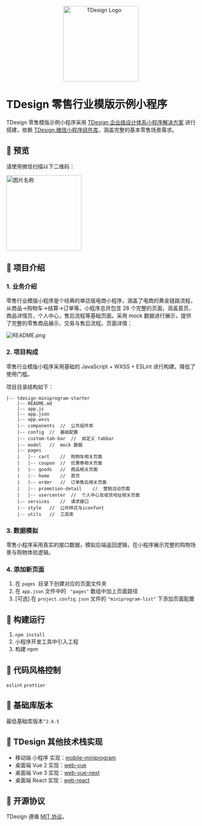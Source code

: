 <p align="center">
  <a href="https://tdesign.tencent.com/" target="_blank">
    <img alt="TDesign Logo" width="200" src="https://tdesign.gtimg.com/site/TDesign.png">
  </a>
</p>

# TDesign 零售行业模版示例小程序

TDesign 零售模版示例小程序采用 [TDesign 企业级设计体系小程序解决方案](https://tdesign.tencent.com/miniprogram/overview) 进行搭建，依赖 [TDesign 微信小程序组件库](https://github.com/Tencent/tdesign-miniprogram)，涵盖完整的基本零售场景需求。

## :high_brightness: 预览

<p>请使用微信扫描以下二维码：</p>

 <img src="https://we-retail-static-1300977798.cos.ap-guangzhou.myqcloud.com/retail-mp/common/qrcode.jpeg" width = "200" height = "200" alt="图片名称" align=center />

## :pushpin: 项目介绍

### 1. 业务介绍

零售行业模版小程序是个经典的单店版电商小程序，涵盖了电商的黄金链路流程，从商品->购物车->结算->订单等。小程序总共包含 28 个完整的页面，涵盖首页，商品详情页，个人中心，售后流程等基础页面。采用 mock 数据进行展示，提供了完整的零售商品展示、交易与售后流程。页面详情：

![README.png](https://cdn-we-retail.ym.tencent.com/tsr/tdesign-starter-readme.png)

### 2. 项目构成

零售行业模版小程序采用基础的 JavaScript + WXSS + ESLint 进行构建，降低了使用门槛。

项目目录结构如下：

```
|-- tdesign-miniprogram-starter
    |-- README.md
    |-- app.js
    |-- app.json
    |-- app.wxss
    |-- components	//	公共组件库
    |-- config	//	基础配置
    |-- custom-tab-bar	//	自定义 tabbar
    |-- model	//	mock 数据
    |-- pages
    |   |-- cart	//	购物车相关页面
    |   |-- coupon	//	优惠券相关页面
    |   |-- goods	//	商品相关页面
    |   |-- home	//	首页
    |   |-- order	//	订单售后相关页面
    |   |-- promotion-detail	//	营销活动页面
    |   |-- usercenter	//	个人中心及收货地址相关页面
    |-- services	//	请求接口
    |-- style	//	公共样式与iconfont
    |-- utils	//	工具库
```

### 3. 数据模拟

零售小程序采用真实的接口数据，模拟后端返回逻辑，在小程序展示完整的购物场景与购物体验逻辑。

### 4. 添加新页面

1. 在 `pages `目录下创建对应的页面文件夹
2. 在 `app.json` 文件中的 ` "pages"` 数组中加上页面路径
3. [可选] 在 `project.config.json` 文件的 `"miniprogram-list"` 下添加页面配置

## :hammer: 构建运行

1. `npm install`
2. 小程序开发工具中引入工程
3. 构建 npm

## :art: 代码风格控制

`eslint` `prettier`

## :iphone: 基础库版本

最低基础库版本`^2.6.5`

## :link: TDesign 其他技术栈实现

- 移动端 小程序 实现：[mobile-miniprogram](https://github.com/Tencent/tdesign-miniprogram)
- 桌面端 Vue 2 实现：[web-vue](https://github.com/Tencent/tdesign-vue)
- 桌面端 Vue 3 实现：[web-vue-next](https://github.com/Tencent/tdesign-vue-next)
- 桌面端 React 实现：[web-react](https://github.com/Tencent/tdesign-react)

## :page_with_curl: 开源协议

TDesign 遵循 [MIT 协议](https://github.com/Tencent/tdesign-miniprogram-starter-retail/LICENSE)。
